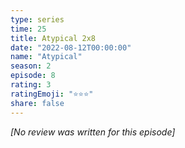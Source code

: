```yaml
---
type: series
time: 25
title: Atypical 2x8
date: "2022-08-12T00:00:00"
name: "Atypical"
season: 2
episode: 8
rating: 3
ratingEmoji: "⭐️⭐️⭐️"
share: false
---
```


*[No review was written for this episode]*